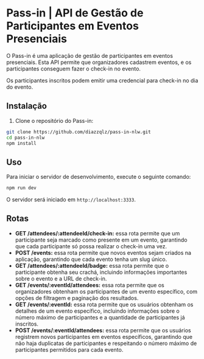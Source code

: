 # Pass-in | API de Gestão de Participantes em Eventos Presenciais
O Pass-in é uma aplicação de gestão de participantes em eventos presenciais. Esta API permite que organizadores cadastrem eventos, e os participantes conseguem fazer o check-in no evento.

Os participantes inscritos podem emitir uma credencial para check-in no dia do evento.

## Instalação
1. Clone o repositório do Pass-in:
```bash
git clone https://github.com/diazzqlz/pass-in-nlw.git
cd pass-in-nlw
npm install
```
## Uso
Para iniciar o servidor de desenvolvimento, execute o seguinte comando:
```bash
npm run dev
```
O servidor será iniciado em `http://localhost:3333`.

## Rotas

* **GET /attendees/:attendeeId/check-in:** essa rota permite que um participante seja marcado como presente em um evento, garantindo que cada participante só possa realizar o check-in uma vez.
* **POST /events:** essa rota permite que novos eventos sejam criados na aplicação, garantindo que cada evento tenha um slug único.
* **GET /attendees/:attendeeId/badge:** essa rota permite que o participante obtenha seu crachá, incluindo informações importantes sobre o evento e a URL de check-in.
* **GET /events/:eventId/attendees:** essa rota permite que os organizadores obtenham os participantes de um evento específico, com opções de filtragem e paginação dos resultados.
* **GET /events/:eventId:** essa rota permite que os usuários obtenham os detalhes de um evento específico, incluindo informações sobre o número máximo de participantes e a quantidade de participantes já inscritos.
* **POST /events/:eventId/attendees:** essa rota permite que os usuários registrem novos participantes em eventos específicos, garantindo que não haja duplicatas de participantes e respeitando o número máximo de participantes permitidos para cada evento.
